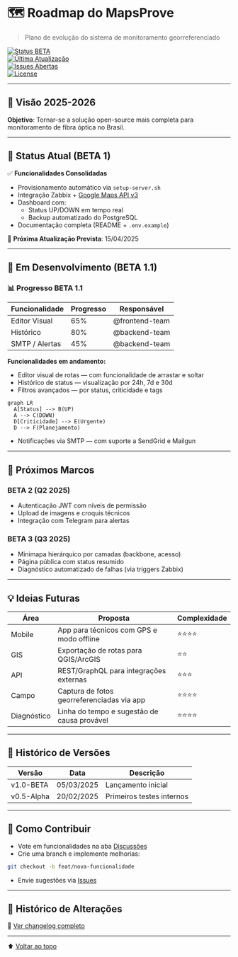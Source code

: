 # 🗺️ Roadmap do MapsProve

> Plano de evolução do sistema de monitoramento georreferenciado

[![Status BETA](https://img.shields.io/badge/status-beta-ff69b4)](https://github.com/kaled182/mapsprove/releases)  
[![Última Atualização](https://img.shields.io/badge/última_atualização-março_2025-blue)]()  
[![Issues Abertas](https://img.shields.io/github/issues/kaled182/mapsprove/feature-request?color=blue)](https://github.com/kaled182/mapsprove/issues?q=is%3Aopen+is%3Aissue+label%3Afeature-request)  
[![License](https://img.shields.io/badge/license-MIT-blue)](LICENSE)

---

## 🌟 Visão 2025-2026
**Objetivo**: Tornar-se a solução open-source mais completa para monitoramento de fibra óptica no Brasil.

---

## 🚦 Status Atual (BETA 1)

✅ **Funcionalidades Consolidadas**  
- Provisionamento automático via `setup-server.sh`  
- Integração Zabbix + [Google Maps API v3](https://developers.google.com/maps/documentation/javascript/v3)  
- Dashboard com:  
  - Status UP/DOWN em tempo real  
  - Backup automatizado do PostgreSQL  
- Documentação completa (README + `.env.example`)  

🔋 **Próxima Atualização Prevista**: 15/04/2025  

---

## 🔧 Em Desenvolvimento (BETA 1.1)

### 📊 Progresso BETA 1.1

| Funcionalidade  | Progresso | Responsável      |
|------------------|-----------|------------------|
| Editor Visual    | 65%       | @frontend-team   |
| Histórico        | 80%       | @backend-team    |
| SMTP / Alertas   | 45%       | @backend-team    |

**Funcionalidades em andamento:**

- Editor visual de rotas — com funcionalidade de arrastar e soltar  
- Histórico de status — visualização por 24h, 7d e 30d  
- Filtros avançados — por status, criticidade e tags  

```
graph LR
  A[Status] --> B(UP)
  A --> C(DOWN)
  D[Criticidade] --> E(Urgente)
  D --> F(Planejamento)
```

- Notificações via SMTP — com suporte a SendGrid e Mailgun

---

## 📅 Próximos Marcos

### BETA 2 (Q2 2025)

- Autenticação JWT com níveis de permissão
- Upload de imagens e croquis técnicos
- Integração com Telegram para alertas

### BETA 3 (Q3 2025)

- Minimapa hierárquico por camadas (backbone, acesso)
- Página pública com status resumido
- Diagnóstico automatizado de falhas (via triggers Zabbix)

---

## 💡 Ideias Futuras

| Área     | Proposta                                     | Complexidade |
|----------|----------------------------------------------|--------------|
| Mobile   | App para técnicos com GPS e modo offline     | ⭐⭐⭐⭐         |
| GIS      | Exportação de rotas para QGIS/ArcGIS         | ⭐⭐           |
| API      | REST/GraphQL para integrações externas       | ⭐⭐⭐          |
| Campo    | Captura de fotos georreferenciadas via app   | ⭐⭐⭐⭐         |
| Diagnóstico | Linha do tempo e sugestão de causa provável | ⭐⭐⭐⭐       |

---

## 📌 Histórico de Versões

| Versão      | Data         | Descrição               |
|-------------|--------------|-------------------------|
| v1.0-BETA   | 05/03/2025   | Lançamento inicial      |
| v0.5-Alpha  | 20/02/2025   | Primeiros testes internos |

---

## 🤝 Como Contribuir

- Vote em funcionalidades na aba [Discussões](https://github.com/kaled182/mapsprove/discussions)  
- Crie uma branch e implemente melhorias:

```bash
git checkout -b feat/nova-funcionalidade
```

- Envie sugestões via [Issues](https://github.com/kaled182/mapsprove/issues)

---

## 📜 Histórico de Alterações

📜 [Ver changelog completo](docs/CHANGELOG.md)

---

⬆️ [Voltar ao topo](#roadmap-do-mapsprove)

